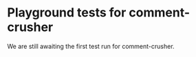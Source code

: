 # Playground tests for comment-crusher
We are still awaiting the first test run for comment-crusher.
